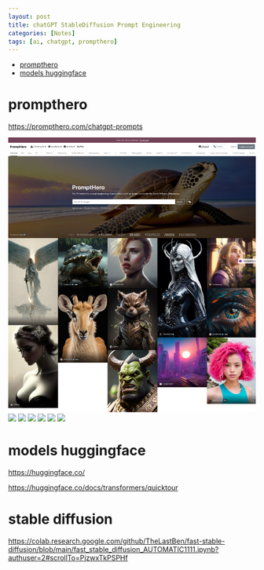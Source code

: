 ```yaml
---
layout: post
title: chatGPT StableDiffusion Prompt Engineering 
categories: [Notes]
tags: [ai, chatgpt, prompthero]
--- 
```


- [prompthero](#prompthero)
- [models huggingface](#models-huggingface)


# prompthero

https://prompthero.com/chatgpt-prompts

![](../pic/20230414114249_prompthero.png)
![](../pic/20230414114357_promthero.png)
![](../pic/20230414115301_prompthero_hot.png)
![](../pic/20230414115653_promptheroNewest.png)
![](../pic/20230414115836_prompthero_top.png)
![](../pic/20230414120037_prompthero_logoIconDesign.png)
![](../pic/20230414120316_promthero_3d-render.png)

# models huggingface 

https://huggingface.co/


https://huggingface.co/docs/transformers/quicktour



# stable diffusion 


https://colab.research.google.com/github/TheLastBen/fast-stable-diffusion/blob/main/fast_stable_diffusion_AUTOMATIC1111.ipynb?authuser=2#scrollTo=PjzwxTkPSPHf


